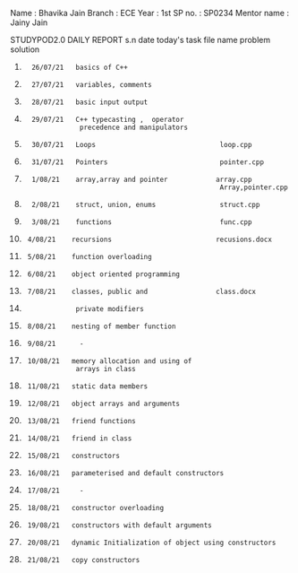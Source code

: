 Name   : Bhavika Jain
Branch : ECE
Year   : 1st
SP no. : SP0234
Mentor name : Jainy Jain

STUDYPOD2.0 DAILY REPORT
s.n      date       today's task                       file name            problem          solution
1.       26/07/21   basics of C++
2.       27/07/21   variables, comments
3.       28/07/21   basic input output
4.       29/07/21   C++ typecasting ,  operator
                     precedence and manipulators



                    
              

5.       30/07/21   Loops                               loop.cpp 
6.       31/07/21   Pointers                            pointer.cpp
7.       1/08/21    array,array and pointer            array.cpp
                                                        Array,pointer.cpp
8.       2/08/21    struct, union, enums                struct.cpp
9.       3/08/21    functions                           func.cpp                                       
10.      4/08/21    recursions                          recusions.docx
11.      5/08/21    function overloading
12.      6/08/21    object oriented programming        
13.      7/08/21    classes, public and                 class.docx
14.                  private modifiers
15.      8/08/21    nesting of member function
16.      9/08/21      -
17.      10/08/21   memory allocation and using of 
                     arrays in class
17.      11/08/21   static data members
18.      12/08/21   object arrays and arguments
19.      13/08/21   friend functions
20.      14/08/21   friend in class
21.      15/08/21   constructors
22.      16/08/21   parameterised and default constructors
23.      17/08/21     -
24.      18/08/21   constructor overloading
25.      19/08/21   constructors with default arguments
26.      20/08/21   dynamic Initialization of object using constructors
27.      21/08/21   copy constructors




